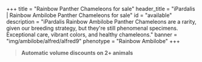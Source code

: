 +++
title = "Rainbow Panther Chameleons for sale"
header_title = "iPardalis | Rainbow Ambilobe Panther Chameleons for sale"
id = "available"
description = "iPardalis Rainbow Ambilobe Panther Chameleons are a rarity, given our breeding strategy, but they're still phenomenal specimens. Exceptional care, vibrant colors, and healthy chameleons."
banner = "img/ambilobe/alfred/alfred9"
phenotype = "Rainbow Ambilobe"
+++

> **Automatic volume discounts on 2+ animals**

